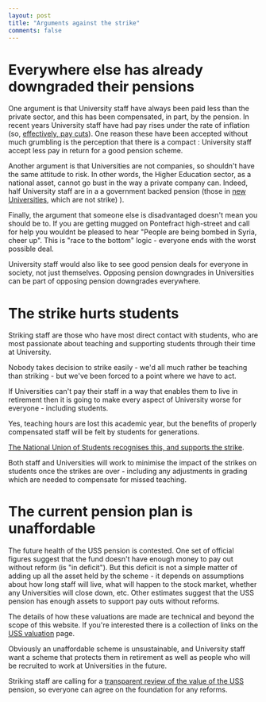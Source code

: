 ```yaml
---
layout: post
title: "Arguments against the strike"
comments: false
---
```


# Everywhere else has already downgraded their pensions 

One argument is that University staff have always been paid less than the private sector, and this has been compensated, in part, by the pension. In recent years University staff have had pay rises under the rate of inflation (so, [effectively, pay cuts](https://www.timeshighereducation.com/features/times-higher-education-pay-survey-2017)). One reason these have been accepted without much grumbling is the perception that there is a compact : University staff accept less pay in return for a good pension scheme.

Another argument is that Universities are not companies, so shouldn't have the same attitude to risk. In other words, the Higher Education sector, as a national asset, cannot go bust in the way a private company can. Indeed, half University staff are in a a government backed pension (those in [new Universities](https://en.wikipedia.org/wiki/New_universities_(United_Kingdom)), which are not strike) ). 

Finally, the argument that someone else is disadvantaged doesn't mean you should be to. If you are getting mugged on Pontefract high-street and call for help you wouldnt be pleased to hear "People are being bombed in Syria, cheer up". This is "race to the bottom" logic - everyone ends with the worst possible deal.

University staff would also like to see good pension deals for everyone in society, not just themselves. Opposing pension downgrades in Universities can be part of opposing pension downgrades everywhere.


# The strike hurts students

Striking staff are those who have most direct contact with students, who are most passionate about teaching and supporting students through their time at University.

Nobody takes decision to strike easily - we'd all much rather be teaching than striking - but we've been forced to a point where we have to act.

If Universities can't pay their staff in a way that enables them to live in retirement then it is going to make every aspect of University worse for everyone - including students.

Yes, teaching hours are lost this academic year, but the benefits of properly compensated staff will be felt by students for generations.

[The National Union of Students recognises this, and supports the strike](https://www.ucu.org.uk/article/9248/National-Union-of-Students-message-of-support-to-staff-ahead-of-USS-pension-strikes).

Both staff and Universities will work to minimise the impact of the strikes on students once the strikes are over - including any adjustments in grading which are needed to compensate for missed teaching.


# The current pension plan is unaffordable

The future health of the USS pension is contested. One set of official figures suggest that the fund doesn't have enough money to pay out without reform (is "in deficit"). But this deficit is not a simple matter of adding up all the asset held by the scheme - it depends on assumptions about how long staff will live, what will happen to the stock market, whether any Universities will close down, etc. Other estimates suggest that the USS pension has enough assets to support pay outs without reforms.

The details of how these valuations are made are technical and beyond the scope of this website. If you're interested there is a collection of links on the [USS valuation](https://tomstafford.github.io/ucu-strike/2017/12/14/valuation.html) page.

Obviously an unaffordable scheme is unsustainable, and University staff want a scheme that protects them in retirement as well as people who will be recruited to work at Universities in the future.

Striking staff are calling for a [transparent review of the value of the USS](https://you.38degrees.org.uk/petitions/uss-must-show-its-workings) pension, so everyone can agree on the foundation for any reforms.
